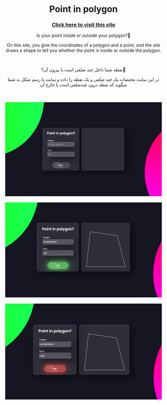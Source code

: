 <h1 align="center"> Point in polygon </h1>
<h3 align="center"> <a href="https://loco81.github.io/Point-in-polygon"> Click here to visit this site </a> </h3>
<p align="center"> Is your point inside or outside your polygon?🤔 </p>
<p align="center"> On this site, you give the coordinates of a polygon and a point, and the site draws a shape to tell you whether the point is inside or outside the polygon. </p>
<br>
<p align="center"> نقطه شما داخل چند ضلعی است یا بیرون آن؟🤔 </p>
<p align="center">  در این سایت مختصات یک چند ضلعی و یک نقطه را داده و سایت با رسم شکل به شما میگوید که نقطه درون چندضلعی است یا خارج آن </p>
<br>
<br>
<div align="center">
  <img width="700" src="/images/01.png" alt="Point in polygon" />
</div>
<br>
<div align="center">
  <img width="700" src="/images/02.png" alt="Point in polygon" />
</div>
<br>
<div align="center">
  <img width="700" src="/images/03.png" alt="Point in polygon" />
</div>
